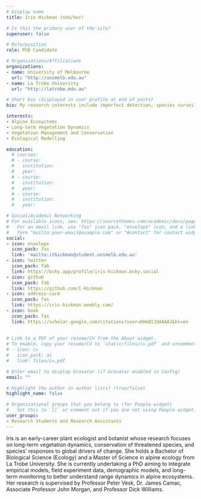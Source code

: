 ```yaml
---
# Display name
title: Iris Hickman (she/her)

# Is this the primary user of the site?
superuser: false

# Role/position
role: PhD Candidate

# Organizations/Affiliations
organizations:
- name: University of Melbourne
  url: "http://unimelb.edu.au"
- name: La Trobe University
  url: "http://latrobe.edu.au"

# Short bio (displayed in user profile at end of posts)
bio: My research interests include imperfect detection, species surveillance and the optimisation of detection of species. 

interests:
- Alpine Ecosystems
- Long-term Vegetation Dynamics
- Vegetation Management and Conservation
- Ecological Modelling

education:
  # courses:
  # - course:
  #   institution:
  #   year:
  # - course:
  #   institution:
  #   year:
  # - course:
  #   institution:
  #   year:

# Social/Academic Networking
# For available icons, see: https://sourcethemes.com/academic/docs/page-builder/#icons
#   For an email link, use "fas" icon pack, "envelope" icon, and a link in the
#   form "mailto:your-email@example.com" or "#contact" for contact widget.
social:
- icon: envelope
  icon_pack: fas
  link: 'mailto:ithickman@student.unimelb.edu.au'
- icon: twitter
  icon_pack: fab
  link: https://bsky.app/profile/iris-hickman.bsky.social
- icon: github
  icon_pack: fab
  link: https://github.com/I-Hickman
- icon: address-card
  icon_pack: fas
  link: https://iris-hickman.weebly.com/
- icon: book
  icon_pack: fas
  link: https://scholar.google.com/citations?user=KHm8IJUAAAAJ&hl=en
    
  
# Link to a PDF of your resume/CV from the About widget.
# To enable, copy your resume/CV to `static/files/cv.pdf` and uncomment the lines below.
# - icon: cv
#   icon_pack: ai
#   link: files/cv.pdf

# Enter email to display Gravatar (if Gravatar enabled in Config)
email: ""

# Highlight the author in author lists? (true/false)
highlight_name: false

# Organizational groups that you belong to (for People widget)
#   Set this to `[]` or comment out if you are not using People widget.
user_groups:
- Research Students and Research Assistants
---
```



Iris is an early-career plant ecologist and botanist whose research focuses on long-term vegetation dynamics, conservation of threatened species, and species’ responses to global drivers of change. She holds a Bachelor of Biological Science (Ecology) and a Master of Science in alpine ecology from La Trobe University. She is currently undertaking a PhD aiming to integrate empirical models, field experiment data, demographic models, and long-term monitoring to better understand range dynamics in alpine ecosystems. Her research is supervised by Professor Peter Vesk, Dr. James Camac, Associate Professor John Morgan, and Professor Dick Williams.
